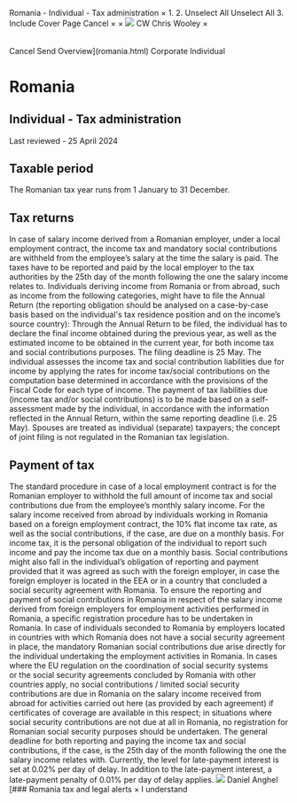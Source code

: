Romania - Individual - Tax administration
×
1.
2.
Unselect All
Unselect All
3.
Include Cover Page
Cancel
×
×
![](-/media/world-wide-tax-summaries/attachments/global---chris-wooley.ashx%3Frev=ac5e5f3223b34096b1afc2a6009c7320&revision=ac5e5f32-23b3-4096-b1af-c2a6009c7320&hash=859B7ADC84DC2CBEC9760E9E6EE7DE6D0A8BFCDF)
CW
Chris Wooley
×
######
Cancel
Send
Overview](romania.html)
Corporate
Individual
# Romania
## Individual - Tax administration
Last reviewed - 25 April 2024
## Taxable period
The Romanian tax year runs from 1 January to 31 December.
## Tax returns
In case of salary income derived from a Romanian employer, under a local employment contract, the income tax and mandatory social contributions are withheld from the employee’s salary at the time the salary is paid. The taxes have to be reported and paid by the local employer to the tax authorities by the 25th day of the month following the one the salary income relates to.
Individuals deriving income from Romania or from abroad, such as income from the following categories, might have to file the Annual Return (the reporting obligation should be analysed on a case-by-case basis based on the individual's tax residence position and on the income’s source country):
Through the Annual Return to be filed, the individual has to declare the final income obtained during the previous year, as well as the estimated income to be obtained in the current year, for both income tax and social contributions purposes. The filing deadline is 25 May.
The individual assesses the income tax and social contribution liabilities due for income by applying the rates for income tax/social contributions on the computation base determined in accordance with the provisions of the Fiscal Code for each type of income.
The payment of tax liabilities due (income tax and/or social contributions) is to be made based on a self-assessment made by the individual, in accordance with the information reflected in the Annual Return, within the same reporting deadline (i.e. 25 May).
Spouses are treated as individual (separate) taxpayers; the concept of joint filing is not regulated in the Romanian tax legislation.
## Payment of tax
The standard procedure in case of a local employment contract is for the Romanian employer to withhold the full amount of income tax and social contributions due from the employee’s monthly salary income.
For the salary income received from abroad by individuals working in Romania based on a foreign employment contract, the 10% flat income tax rate, as well as the social contributions, if the case, are due on a monthly basis. For income tax, it is the personal obligation of the individual to report such income and pay the income tax due on a monthly basis. Social contributions might also fall in the individual’s obligation of reporting and payment provided that it was agreed as such with the foreign employer, in case the foreign employer is located in the EEA or in a country that concluded a social security agreement with Romania.
To ensure the reporting and payment of social contributions in Romania in respect of the salary income derived from foreign employers for employment activities performed in Romania, a specific registration procedure has to be undertaken in Romania.
In case of individuals seconded to Romania by employers located in countries with which Romania does not have a social security agreement in place, the mandatory Romanian social contributions due arise directly for the individual undertaking the employment activities in Romania.
In cases where the EU regulation on the coordination of social security systems or the social security agreements concluded by Romania with other countries apply, no social contributions / limited social security contributions are due in Romania on the salary income received from abroad for activities carried out here (as provided by each agreement) if certificates of coverage are available in this respect; in situations where social security contributions are not due at all in Romania, no registration for Romanian social security purposes should be undertaken.
The general deadline for both reporting and paying the income tax and social contributions, if the case, is the 25th day of the month following the one the salary income relates with.
Currently, the level for late-payment interest is set at 0.02% per day of delay. In addition to the late-payment interest, a late-payment penalty of 0.01% per day of delay applies.
![](-/media/world-wide-tax-summaries/attachments/romania---daniel_anghel.ashx%3Frev=3023ef10ccdd4a1ca06fa509052e7f86&revision=3023ef10-ccdd-4a1c-a06f-a509052e7f86&hash=C136B56ECA7A08640AB76504AE156AF5F62E400B)
Daniel Anghel
[### Romania tax and legal alerts
×
I understand